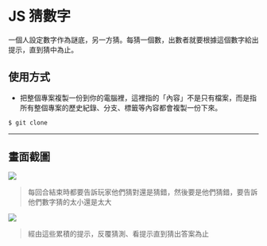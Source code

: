 # JS 猜數字

一個人設定數字作為謎底，另一方猜。每猜一個數，出數者就要根據這個數字給出提示，直到猜中為止。

## 使用方式
- 把整個專案複製一份到你的電腦裡，這裡指的「內容」不是只有檔案，而是指所有整個專案的歷史紀錄、分支、標籤等內容都會複製一份下來。
```sh
$ git clone
```

----

## 畫面截圖
![](https://i.imgur.com/ZOC7vjP.png)
> 每回合結束時都要告訴玩家他們猜對還是猜錯，然後要是他們猜錯，要告訴他們數字猜的太小還是太大

![](https://i.imgur.com/AiFGzkl.png)
> 經由這些累積的提示，反覆猜測、看提示直到猜出答案為止
